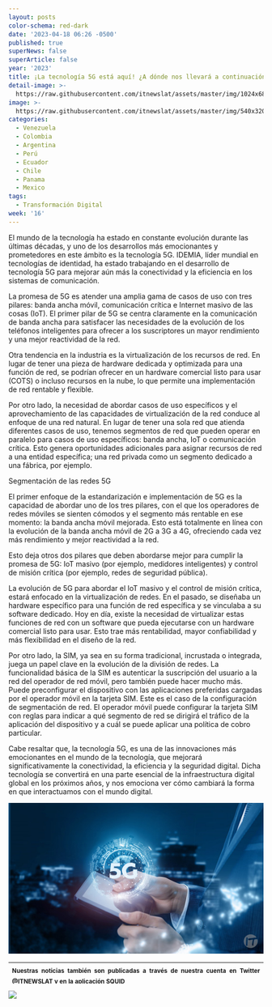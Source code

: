```yaml
---
layout: posts
color-schema: red-dark
date: '2023-04-18 06:26 -0500'
published: true
superNews: false
superArticle: false
year: '2023'
title: ¡La tecnología 5G está aquí! ¿A dónde nos llevará a continuación?
detail-image: >-
  https://raw.githubusercontent.com/itnewslat/assets/master/img/1024x680/5G-Tecnologia-g.jpg
image: >-
  https://raw.githubusercontent.com/itnewslat/assets/master/img/540x320/5G-Tecnologia-p.jpg
categories:
  - Venezuela
  - Colombia
  - Argentina
  - Perú
  - Ecuador
  - Chile
  - Panama
  - Mexico
tags:
  - Transformación Digital
week: '16'
---
```

El mundo de la tecnología ha estado en constante evolución durante las últimas décadas, y uno de los desarrollos más emocionantes y prometedores en este ámbito es la tecnología 5G. IDEMIA, líder mundial en tecnologías de identidad, ha estado trabajando en el desarrollo de tecnología 5G para mejorar aún más la conectividad y la eficiencia en los sistemas de comunicación.
 
La promesa de 5G es atender una amplia gama de casos de uso con tres pilares: banda ancha móvil, comunicación crítica e Internet masivo de las cosas (IoT). El primer pilar de 5G se centra claramente en la comunicación de banda ancha para satisfacer las necesidades de la evolución de los teléfonos inteligentes para ofrecer a los suscriptores un mayor rendimiento y una mejor reactividad de la red.  
 
Otra tendencia en la industria es la virtualización de los recursos de red. En lugar de tener una pieza de hardware dedicada y optimizada para una función de red, se podrían ofrecer en un hardware comercial listo para usar (COTS) o incluso recursos en la nube, lo que permite una implementación de red rentable y flexible.
 
Por otro lado, la necesidad de abordar casos de uso específicos y el aprovechamiento de las capacidades de virtualización de la red conduce al enfoque de una red natural. En lugar de tener una sola red que atienda diferentes casos de uso, tenemos segmentos de red que pueden operar en paralelo para casos de uso específicos: banda ancha, IoT o comunicación crítica. Esto genera oportunidades adicionales para asignar recursos de red a una entidad específica; una red privada como un segmento dedicado a una fábrica, por ejemplo.
 
Segmentación de las redes 5G
 
El primer enfoque de la estandarización e implementación de 5G es la capacidad de abordar uno de los tres pilares, con el que los operadores de redes móviles se sienten cómodos y el segmento más rentable en ese momento: la banda ancha móvil mejorada. Esto está totalmente en línea con la evolución de la banda ancha móvil de 2G a 3G a 4G, ofreciendo cada vez más rendimiento y mejor reactividad a la red.
 
Esto deja otros dos pilares que deben abordarse mejor para cumplir la promesa de 5G: IoT masivo (por ejemplo, medidores inteligentes) y control de misión crítica (por ejemplo, redes de seguridad pública).
 
La evolución de 5G para abordar el IoT masivo y el control de misión crítica, estará enfocado en la virtualización de redes. En el pasado, se diseñaba un hardware específico para una función de red específica y se vinculaba a su software dedicado. Hoy en día, existe la necesidad de virtualizar estas funciones de red con un software que pueda ejecutarse con un hardware comercial listo para usar. Esto trae más rentabilidad, mayor confiabilidad y más flexibilidad en el diseño de la red.
 
Por otro lado, la SIM, ya sea en su forma tradicional, incrustada o integrada, juega un papel clave en la evolución de la división de redes. La funcionalidad básica de la SIM es autenticar la suscripción del usuario a la red del operador de red móvil, pero también puede hacer mucho más. Puede preconfigurar el dispositivo con las aplicaciones preferidas cargadas por el operador móvil en la tarjeta SIM.  Este es el caso de la configuración de segmentación de red. El operador móvil puede configurar la tarjeta SIM con reglas para indicar a qué segmento de red se dirigirá el tráfico de la aplicación del dispositivo y a cuál se puede aplicar una política de cobro particular.  
 
Cabe resaltar que, la tecnología 5G, es una de las innovaciones más emocionantes en el mundo de la tecnología, que mejorará significativamente la conectividad, la eficiencia y la seguridad digital. Dicha tecnología se convertirá en una parte esencial de la infraestructura digital global en los próximos años, y nos emociona ver cómo cambiará la forma en que interactuamos con el mundo digital.

![](https://raw.githubusercontent.com/itnewslat/assets/master/img/540x320/5G-Tecnologia-p.jpg)

<table style="height: 42px;" width="569">
<tbody>
<tr>
<td style="text-align: justify;"><sub><strong>Nuestras noticias también son publicadas a través de nuestra cuenta en Twitter <a href="https://twitter.com/itnewslat?lang=es">@ITNEWSLAT</a> y en la aplicación <a href="https://squidapp.co/en/">SQUID</a></strong></sub></td>
</tr>
</tbody>
</table>
<img src="https://tracker.metricool.com/c3po.jpg?hash=56f88a41e39ab42c063cc51676587a04"/>